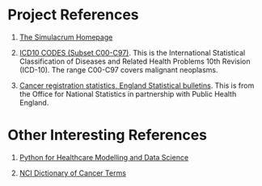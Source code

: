 # Project References

1. [The Simulacrum Homepage](https://simulacrum.healthdatainsight.org.uk)

2. [ICD10 CODES (Subset C00-C97)](https://icd.who.int/browse10/2016/en#/C00-C97).  This is the International Statistical Classification of Diseases and Related Health Problems 10th Revision (ICD-10).  The range C00-C97 covers malignant neoplasms.

3. [Cancer registration statistics, England Statistical bulletins](https://www.ons.gov.uk/peoplepopulationandcommunity/healthandsocialcare/conditionsanddiseases/bulletins/cancerregistrationstatisticsengland/previousReleases).  This is from the Office for National Statistics in partnership with Public Health England.

# Other Interesting References

1. [Python for Healthcare Modelling and Data Science](https://pythonhealthcare.org)

2. [NCI Dictionary of Cancer Terms](https://www.cancer.gov/publications/dictionaries/cancer-terms/def/treatment-cycle)
